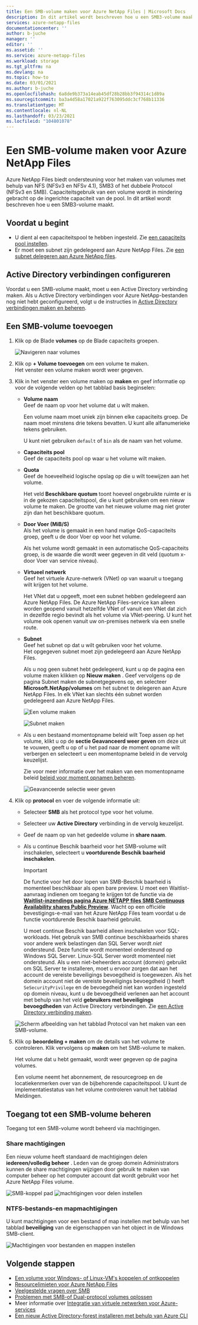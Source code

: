 ```yaml
---
title: Een SMB-volume maken voor Azure NetApp Files | Microsoft Docs
description: In dit artikel wordt beschreven hoe u een SMB3-volume maakt in Azure NetApp Files. Meer informatie over de vereisten voor Active Directory verbindingen en Domain Services.
services: azure-netapp-files
documentationcenter: ''
author: b-juche
manager: ''
editor: ''
ms.assetid: ''
ms.service: azure-netapp-files
ms.workload: storage
ms.tgt_pltfrm: na
ms.devlang: na
ms.topic: how-to
ms.date: 03/01/2021
ms.author: b-juche
ms.openlocfilehash: 6a8de9b373a14eab45df28b28bb3f94314c1d89a
ms.sourcegitcommit: ba3a4d58a17021a922f763095ddc3cf768b11336
ms.translationtype: MT
ms.contentlocale: nl-NL
ms.lasthandoff: 03/23/2021
ms.locfileid: "104801078"
---
```

# <a name="create-an-smb-volume-for-azure-netapp-files"></a>Een SMB-volume maken voor Azure NetApp Files

Azure NetApp Files biedt ondersteuning voor het maken van volumes met behulp van NFS (NFSv3 en NFSv 4.1), SMB3 of het dubbele Protocol (NFSv3 en SMB). Capaciteitsgebruik van een volume wordt in mindering gebracht op de ingerichte capaciteit van de pool. In dit artikel wordt beschreven hoe u een SMB3-volume maakt.

## <a name="before-you-begin"></a>Voordat u begint 

* U dient al een capaciteitspool te hebben ingesteld. Zie [een capaciteits pool instellen](azure-netapp-files-set-up-capacity-pool.md).     
* Er moet een subnet zijn gedelegeerd aan Azure NetApp Files. Zie [een subnet delegeren aan Azure NetApp files](azure-netapp-files-delegate-subnet.md).

## <a name="configure-active-directory-connections"></a>Active Directory verbindingen configureren 

Voordat u een SMB-volume maakt, moet u een Active Directory verbinding maken. Als u Active Directory verbindingen voor Azure NetApp-bestanden nog niet hebt geconfigureerd, volgt u de instructies in [Active Directory verbindingen maken en beheren](create-active-directory-connections.md).

## <a name="add-an-smb-volume"></a>Een SMB-volume toevoegen

1. Klik op de Blade **volumes** op de Blade capaciteits groepen. 

    ![Navigeren naar volumes](../media/azure-netapp-files/azure-netapp-files-navigate-to-volumes.png)

2. Klik op **+ Volume toevoegen** om een volume te maken.  
    Het venster een volume maken wordt weer gegeven.

3. Klik in het venster een volume maken op **maken** en geef informatie op voor de volgende velden op het tabblad basis beginselen:   
    * **Volume naam**      
        Geef de naam op voor het volume dat u wilt maken.   

        Een volume naam moet uniek zijn binnen elke capaciteits groep. De naam moet minstens drie tekens bevatten. U kunt alle alfanumerieke tekens gebruiken.   

        U kunt niet gebruiken `default` of `bin` als de naam van het volume.

    * **Capaciteits pool**  
        Geef de capaciteits pool op waar u het volume wilt maken.

    * **Quota**  
        Geef de hoeveelheid logische opslag op die u wilt toewijzen aan het volume.  

        Het veld **Beschikbare quotum** toont hoeveel ongebruikte ruimte er is in de gekozen capaciteitspool, die u kunt gebruiken om een nieuw volume te maken. De grootte van het nieuwe volume mag niet groter zijn dan het beschikbare quotum.  

    * **Door Voer (MiB/S)**   
        Als het volume is gemaakt in een hand matige QoS-capaciteits groep, geeft u de door Voer op voor het volume.   

        Als het volume wordt gemaakt in een automatische QoS-capaciteits groep, is de waarde die wordt weer gegeven in dit veld (quotum x-door Voer van service niveau).   

    * **Virtueel netwerk**  
        Geef het virtuele Azure-netwerk (VNet) op van waaruit u toegang wilt krijgen tot het volume.  

        Het VNet dat u opgeeft, moet een subnet hebben gedelegeerd aan Azure NetApp Files. De Azure NetApp Files-service kan alleen worden geopend vanuit hetzelfde VNet of vanuit een VNet dat zich in dezelfde regio bevindt als het volume via VNet-peering. U kunt het volume ook openen vanuit uw on-premises netwerk via een snelle route.   

    * **Subnet**  
        Geef het subnet op dat u wilt gebruiken voor het volume.  
        Het opgegeven subnet moet zijn gedelegeerd aan Azure NetApp Files. 
        
        Als u nog geen subnet hebt gedelegeerd, kunt u op de pagina een volume maken klikken op **Nieuw maken** . Geef vervolgens op de pagina Subnet maken de subnetgegevens op, en selecteer **Microsoft.NetApp/volumes** om het subnet te delegeren aan Azure NetApp Files. In elk VNet kan slechts één subnet worden gedelegeerd aan Azure NetApp Files.   
 
        ![ Een volume maken](../media/azure-netapp-files/azure-netapp-files-new-volume.png)
    
        ![Subnet maken](../media/azure-netapp-files/azure-netapp-files-create-subnet.png)

    * Als u een bestaand momentopname beleid wilt Toep assen op het volume, klikt u op de **sectie Geavanceerd weer geven** om deze uit te vouwen, geeft u op of u het pad naar de moment opname wilt verbergen en selecteert u een momentopname beleid in de vervolg keuzelijst. 

        Zie voor meer informatie over het maken van een momentopname beleid [beleid voor moment opnamen beheren](azure-netapp-files-manage-snapshots.md#manage-snapshot-policies).

        ![Geavanceerde selectie weer geven](../media/azure-netapp-files/volume-create-advanced-selection.png)

4. Klik op **protocol** en voer de volgende informatie uit:  
    * Selecteer **SMB** als het protocol type voor het volume. 
    * Selecteer uw **Active Directory** verbinding in de vervolg keuzelijst.
    * Geef de naam op van het gedeelde volume in  **share naam**.
    * Als u continue Beschik baarheid voor het SMB-volume wilt inschakelen, selecteert u **voortdurende Beschik baarheid inschakelen**.    

        > [!IMPORTANT]   
        > De functie voor het door lopen van SMB-Beschik baarheid is momenteel beschikbaar als open bare preview. U moet een Waitlist-aanvraag indienen om toegang te krijgen tot de functie via de **[Waitlist-inzendings pagina Azure NETAPP files SMB Continuous Availability shares Public Preview](https://aka.ms/anfsmbcasharespreviewsignup)**. Wacht op een officiële bevestigings-e-mail van het Azure NetApp Files team voordat u de functie voortdurende Beschik baarheid gebruikt.   
        > 
        > U moet continue Beschik baarheid alleen inschakelen voor SQL-workloads. Het gebruik van SMB continue beschikbaarheids shares voor andere werk belastingen dan SQL Server wordt *niet* ondersteund. Deze functie wordt momenteel ondersteund op Windows SQL Server. Linux-SQL Server wordt momenteel niet ondersteund. Als u een niet-beheerders account (domein) gebruikt om SQL Server te installeren, moet u ervoor zorgen dat aan het account de vereiste beveiligings bevoegdheid is toegewezen. Als het domein account niet de vereiste beveiligings bevoegdheid () heeft `SeSecurityPrivilege` en de bevoegdheid niet kan worden ingesteld op domein niveau, kunt u de bevoegdheid verlenen aan het account met behulp van het veld **gebruikers met beveiligings bevoegdheden** van Active Directory verbindingen. Zie [een Active Directory verbinding maken](create-active-directory-connections.md#create-an-active-directory-connection).

    <!-- [1/13/21] Commenting out command-based steps below, because the plan is to use form-based (URL) registration, similar to CRR feature registration -->
    <!-- 
        ```azurepowershell-interactive
        Register-AzProviderFeature -ProviderNamespace Microsoft.NetApp -FeatureName ANFSMBCAShare
        ```

        Check the status of the feature registration: 

        > [!NOTE]
        > The **RegistrationState** may be in the `Registering` state for up to 60 minutes before changing to`Registered`. Wait until the status is `Registered` before continuing.

        ```azurepowershell-interactive
        Get-AzProviderFeature -ProviderNamespace Microsoft.NetApp -FeatureName ANFSMBCAShare
        ```
        
        You can also use [Azure CLI commands](/cli/azure/feature?preserve-view=true&view=azure-cli-latest) `az feature register` and `az feature show` to register the feature and display the registration status. 
    --> 

    ![Scherm afbeelding van het tabblad Protocol van het maken van een SMB-volume.](../media/azure-netapp-files/azure-netapp-files-protocol-smb.png)

5. Klik op **beoordeling + maken** om de details van het volume te controleren.  Klik vervolgens op **maken** om het SMB-volume te maken.

    Het volume dat u hebt gemaakt, wordt weer gegeven op de pagina volumes. 
 
    Een volume neemt het abonnement, de resourcegroep en de locatiekenmerken over van de bijbehorende capaciteitspool. U kunt de implementatiestatus van het volume controleren vanuit het tabblad Meldingen.

## <a name="control-access-to-an-smb-volume"></a>Toegang tot een SMB-volume beheren  

Toegang tot een SMB-volume wordt beheerd via machtigingen.  

### <a name="share-permissions"></a>Share machtigingen  

Een nieuw volume heeft standaard de machtigingen delen **iedereen/volledig beheer** . Leden van de groep domein Administrators kunnen de share machtigingen wijzigen door gebruik te maken van computer beheer op het computer account dat wordt gebruikt voor het Azure NetApp Files volume.

![SMB-koppel pad ](../media/azure-netapp-files/smb-mount-path.png) 
 ![ machtigingen voor delen instellen](../media/azure-netapp-files/set-share-permissions.png) 

### <a name="ntfs-file-and-folder-permissions"></a>NTFS-bestands-en mapmachtigingen  

U kunt machtigingen voor een bestand of map instellen met behulp van het tabblad **beveiliging** van de eigenschappen van het object in de Windows SMB-client.
 
![Machtigingen voor bestanden en mappen instellen](../media/azure-netapp-files/set-file-folder-permissions.png) 

## <a name="next-steps"></a>Volgende stappen  

* [Een volume voor Windows- of Linux-VM's koppelen of ontkoppelen](azure-netapp-files-mount-unmount-volumes-for-virtual-machines.md)
* [Resourcelimieten voor Azure NetApp Files](azure-netapp-files-resource-limits.md)
* [Veelgestelde vragen over SMB](./azure-netapp-files-faqs.md#smb-faqs)
* [Problemen met SMB-of Dual-protocol volumes oplossen](troubleshoot-dual-protocol-volumes.md)
* Meer informatie over [Integratie van virtuele netwerken voor Azure-services](../virtual-network/virtual-network-for-azure-services.md)
* [Een nieuw Active Directory-forest installeren met behulp van Azure CLI](/windows-server/identity/ad-ds/deploy/virtual-dc/adds-on-azure-vm)
